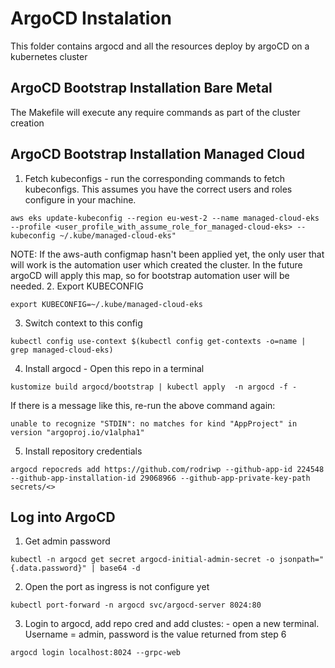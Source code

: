 # ArgoCD Instalation
This folder contains argocd and all the resources deploy by argoCD on a kubernetes cluster


## ArgoCD Bootstrap Installation Bare Metal
The Makefile will execute any require commands as part of the cluster creation

## ArgoCD Bootstrap Installation Managed Cloud

1. Fetch kubeconfigs - run the corresponding commands to fetch kubeconfigs. This assumes you have the correct users and roles configure in your machine.
```
aws eks update-kubeconfig --region eu-west-2 --name managed-cloud-eks  --profile <user_profile_with_assume_role_for_managed-cloud-eks> --kubeconfig ~/.kube/managed-cloud-eks"
```   
NOTE: If the aws-auth configmap hasn't been applied yet, the only user that will work is the automation user which created the cluster. In the future argoCD will apply this map, so for bootstrap automation user will be needed.
2. Export KUBECONFIG
```
export KUBECONFIG=~/.kube/managed-cloud-eks
```
3. Switch context to this config
```
kubectl config use-context $(kubectl config get-contexts -o=name | grep managed-cloud-eks)
```
4. Install argocd - Open this repo in a terminal
```
kustomize build argocd/bootstrap | kubectl apply  -n argocd -f -
```
If there is a message like this, re-run the above command again:
```
unable to recognize "STDIN": no matches for kind "AppProject" in version "argoproj.io/v1alpha1"
```

5. Install repository credentials
```
argocd repocreds add https://github.com/rodriwp --github-app-id 224548 --github-app-installation-id 29068966 --github-app-private-key-path secrets/<>
```

## Log into ArgoCD
1. Get admin password
```
kubectl -n argocd get secret argocd-initial-admin-secret -o jsonpath="{.data.password}" | base64 -d
```
2. Open the port as ingress is not configure yet
```
kubectl port-forward -n argocd svc/argocd-server 8024:80
```
3. Login to argocd, add repo cred and add clustes: - open a new terminal. Username = admin, password is the value returned from step 6

```
argocd login localhost:8024 --grpc-web
```



